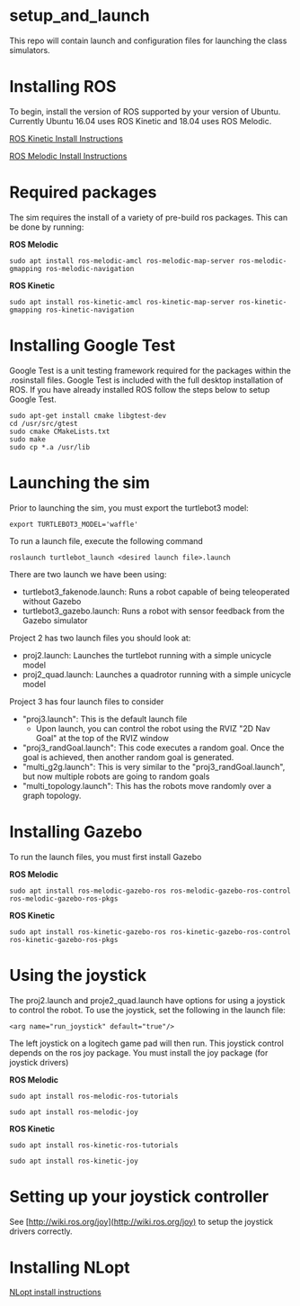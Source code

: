 # setup_and_launch
This repo will contain launch and configuration files for launching the class simulators.

# Installing ROS
To begin, install the version of ROS supported by your version of Ubuntu. Currently Ubuntu 16.04 uses ROS Kinetic and 18.04 uses ROS Melodic.

[ROS Kinetic Install Instructions](http://wiki.ros.org/kinetic/Installation/Ubuntu)

[ROS Melodic Install Instructions](http://wiki.ros.org/melodic/Installation/Ubuntu)

# Required packages
The sim requires the install of a variety of pre-build ros packages. This can be done by running:

**ROS Melodic**

`sudo apt install ros-melodic-amcl ros-melodic-map-server ros-melodic-gmapping ros-melodic-navigation`

**ROS Kinetic**

`sudo apt install ros-kinetic-amcl ros-kinetic-map-server ros-kinetic-gmapping ros-kinetic-navigation`

# Installing Google Test
Google Test is a unit testing framework required for the packages within the .rosinstall files. Google Test is included with the full desktop installation of ROS. If you have already installed ROS follow the steps below to setup Google Test.

```console
sudo apt-get install cmake libgtest-dev
cd /usr/src/gtest
sudo cmake CMakeLists.txt
sudo make
sudo cp *.a /usr/lib
```

# Launching the sim
Prior to launching the sim, you must export the turtlebot3 model:

`export TURTLEBOT3_MODEL='waffle'`

To run a launch file, execute the following command

`roslaunch turtlebot_launch <desired launch file>.launch`

There are two launch we have been using:
*  turtlebot3_fakenode.launch: Runs a robot capable of being teleoperated without Gazebo
*  turtlebot3_gazebo.launch: Runs a robot with sensor feedback from the Gazebo simulator

Project 2 has two launch files you should look at:
*  proj2.launch: Launches the turtlebot running with a simple unicycle model
*  proj2_quad.launch: Launches a quadrotor running with a simple unicycle model

Project 3 has four launch files to consider
*  "proj3.launch": This is the default launch file
    *  Upon launch, you can control the robot using the RVIZ "2D Nav Goal" at the top of the RVIZ window
*  "proj3_randGoal.launch": This code executes a random goal. Once the goal is achieved, then another random goal is generated.
*  "multi_g2g.launch": This is very similar to the "proj3_randGoal.launch", but now multiple robots are going to random goals
*  "multi_topology.launch": This has the robots move randomly over a graph topology.

# Installing Gazebo
To run the launch files, you must first install Gazebo

**ROS Melodic**

`sudo apt install ros-melodic-gazebo-ros ros-melodic-gazebo-ros-control ros-melodic-gazebo-ros-pkgs`

**ROS Kinetic**

`sudo apt install ros-kinetic-gazebo-ros ros-kinetic-gazebo-ros-control ros-kinetic-gazebo-ros-pkgs`

# Using the joystick
The proj2.launch and proje2_quad.launch have options for using a joystick to control the robot. To use the joystick, set the following in the launch file: 

`<arg name="run_joystick" default="true"/>`

The left joystick on a logitech game pad will then run. This joystick control depends on the ros joy package. You must install the joy package (for joystick drivers)

**ROS Melodic**

`sudo apt install ros-melodic-ros-tutorials`

`sudo apt install ros-melodic-joy`

**ROS Kinetic**

`sudo apt install ros-kinetic-ros-tutorials`

`sudo apt install ros-kinetic-joy`

# Setting up your joystick controller
See [http://wiki.ros.org/joy](http://wiki.ros.org/joy) to setup the joystick drivers correctly.

# Installing NLopt

[NLopt install instructions](https://nlopt.readthedocs.io/en/latest/NLopt_Installation/)
